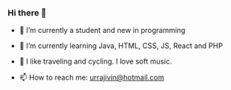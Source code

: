 ### Hi there 👋

<!--
**rajeevRuhaan/rajeevRuhaan** is a ✨ _special_ ✨ repository because its `README.md` (this file) appears on your GitHub profile.
-->


- 🔭 I’m currently a student and new in programming
- 🌱 I’m currently learning Java, HTML, CSS, JS, React and PHP

- 💬 I like traveling and cycling. I love soft music.
- 📫 How to reach me: urrajivin@hotmail.com


